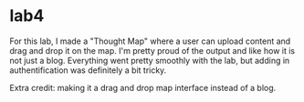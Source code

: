 # lab4

For this lab, I made a "Thought Map" where a user can upload content and drag and drop it on the map. I'm pretty proud of the output and like how it is not just a blog. Everything went pretty smoothly with the lab, but adding in authentification was definitely a bit tricky.

Extra credit: making it a drag and drop map interface instead of a blog.
